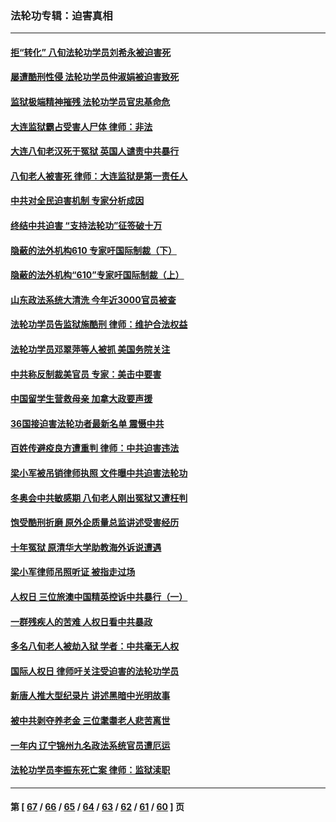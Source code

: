 ### 法轮功专辑：迫害真相
---
#### [拒“转化” 八旬法轮功学员刘希永被迫害死](../../pages/nf4379/n13488696.md?01090430) 
#### [屡遭酷刑性侵 法轮功学员仲淑娟被迫害致死](../../pages/nf4379/n13485930.md?01090430) 
#### [监狱极端精神摧残 法轮功学员官忠基命危](../../pages/nf4379/n13486254.md?01090430) 
#### [大连监狱霸占受害人尸体 律师：非法](../../pages/nf4379/n13481295.md?01090430) 
#### [大连八旬老汉死于冤狱 英国人谴责中共暴行](../../pages/nf4379/n13480118.md?01090430) 
#### [八旬老人被害死 律师：大连监狱是第一责任人](../../pages/nf4379/n13478838.md?01090430) 
#### [中共对全民迫害机制 专家分析成因](../../pages/nf4379/n13479680.md?01090430) 
#### [终结中共迫害 “支持法轮功”征签破十万](../../pages/nf4379/n13471084.md?01090430) 
#### [隐蔽的法外机构610 专家吁国际制裁（下）](../../pages/nf4379/n13462906.md?01090430) 
#### [隐蔽的法外机构“610”专家吁国际制裁（上）](../../pages/nf4379/n13459414.md?01090430) 
#### [山东政法系统大清洗 今年近3000官员被查](../../pages/nf4379/n13458775.md?01090430) 
#### [法轮功学员告监狱施酷刑 律师：维护合法权益](../../pages/nf4379/n13453400.md?01090430) 
#### [法轮功学员邓翠萍等人被抓 美国务院关注](../../pages/nf4379/n13451524.md?01090430) 
#### [中共称反制裁美官员 专家：美击中要害](../../pages/nf4379/n13452005.md?01090430) 
#### [中国留学生营救母亲 加拿大政要声援](../../pages/nf4379/n13449183.md?01090430) 
#### [36国接迫害法轮功者最新名单 震慑中共](../../pages/nf4379/n13445909.md?01090430) 
#### [百姓传避疫良方遭重判 律师：中共迫害违法](../../pages/nf4379/n13443532.md?01090430) 
#### [梁小军被吊销律师执照 文件曝中共迫害法轮功](../../pages/nf4379/n13442432.md?01090430) 
#### [冬奥会中共敏感期 八旬老人刚出冤狱又遭枉判](../../pages/nf4379/n13441478.md?01090430) 
#### [饱受酷刑折磨 原外企质量总监讲述受害经历](../../pages/nf4379/n13438937.md?01090430) 
#### [十年冤狱 原清华大学助教海外诉说遭遇](../../pages/nf4379/n13436648.md?01090430) 
#### [梁小军律师吊照听证 被指走过场](../../pages/nf4379/n13437662.md?01090430) 
#### [人权日 三位旅澳中国精英控诉中共暴行（一）](../../pages/nf4379/n13434903.md?01090430) 
#### [一群残疾人的苦难 人权日看中共暴政](../../pages/nf4379/n13431199.md?01090430) 
#### [多名八旬老人被劫入狱 学者：中共毫无人权](../../pages/nf4379/n13429561.md?01090430) 
#### [国际人权日 律师吁关注受迫害的法轮功学员](../../pages/nf4379/n13427032.md?01090430) 
#### [新唐人推大型纪录片 讲述黑暗中光明故事](../../pages/nf4379/n13427790.md?01090430) 
#### [被中共剥夺养老金 三位耄耋老人悲苦离世](../../pages/nf4379/n13424317.md?01090430) 
#### [一年内 辽宁锦州九名政法系统官员遭厄运](../../pages/nf4379/n13422434.md?01090430) 
#### [法轮功学员李振东死亡案 律师：监狱渎职](../../pages/nf4379/n13422564.md?01090430) 

---
#### 第 [ [67](./67.md?01090430) / [66](./66.md?01090430) / [65](./65.md?01090430) / [64](./64.md?01090430) / [63](./63.md?01090430) / [62](./62.md?01090430) / [61](./61.md?01090430) / [60](./60.md?01090430) ] 页
